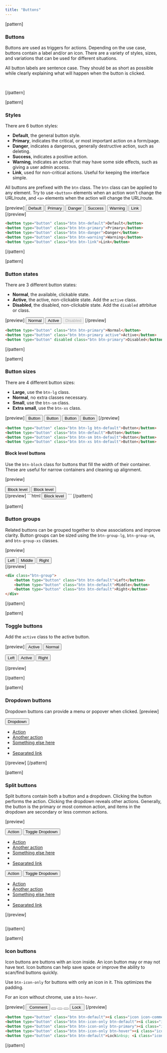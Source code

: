 ```yaml
---
title: "Buttons"
---
```


[pattern]
<h3>Buttons</h3>
Buttons are used as triggers for actions. Depending on the use case, buttons contain a label and/or an icon. There are a variety of styles, sizes, and variations that can be used for different situations.

All button labels are sentence case. They should be as short as possible while clearly explaining what will happen when the button is clicked.

&nbsp;

[/pattern]

[pattern]
### Styles

There are 6 button styles:
- __Default__, the general button style.
- __Primary__, indicates the critical, or most important action on a form/page.
- __Danger__, indicates a dangerous, generally destructive action, such as deleting.
- __Success__, indicates a positive action.
- __Warning__, indicates an action that may have some side effects, such as giving a user admin access.
- __Link__, used for non-critical actions. Useful for keeping the interface simple.

All buttons are prefixed with the `btn` class. The `btn` class can be applied to any element. Try to use `<button>` elements when an action won't change the URL/route, and `<a>` elements when the action will change the URL/route. 

[preview]
<button type="button" class="btn btn-default">Default</button> <button type="button" class="btn btn-primary">Primary</button> <button type="button" class="btn btn-danger">Danger</button> <button type="button" class="btn btn-success">Success</button> <button type="button" class="btn btn-warning">Warning</button> <button type="button" class="btn btn-link">Link</button>
[/preview]

```html
<button type="button" class="btn btn-default">Default</button>
<button type="button" class="btn btn-primary">Primary</button>
<button type="button" class="btn btn-danger">Danger</button>
<button type="button" class="btn btn-warning">Warning</button>
<button type="button" class="btn btn-link">Link</button>
```
[/pattern]

[pattern]
### Button states

There are 3 different button states:
- __Normal__, the available, clickable state.
- __Active__, the active, non-clickable state. Add the `active` class.
- __Disabled__, the disabled, non-clickable state. Add the `disabled` attrbitue or class.

[preview]
<button type="button" class="btn btn-primary">Normal</button> <button type="button" class="btn btn-primary active">Active</button> <button type="button" class="btn btn-primary" disabled>Disabled</button>
[/preview]

```html
<button type="button" class="btn btn-primary">Normal</button>
<button type="button" class="btn btn-primary active">Active</button>
<button type="button" disabled class="btn btn-primary">Disabled</button>
```
[/pattern]


[pattern]
### Button sizes

There are 4 different button sizes:
- __Large__, use the `btn-lg` class.
- __Normal__, no extra classes necessary.
- __Small__, use the `btn-sm` class.
- __Extra small__, use the `btn-xs` class. 

[preview]
<button type="button" class="btn btn-lg btn-default">Button</button> <button type="button" class="btn btn-default">Button</button> <button type="button" class="btn btn-sm btn-default">Button</button> <button type="button" class="btn btn-xs btn-default">Button</button>
[/preview]

```html
<button type="button" class="btn btn-lg btn-default">Button</button>
<button type="button" class="btn btn-default">Button</button>
<button type="button" class="btn btn-sm btn-default">Button</button>
<button type="button" class="btn btn-xs btn-default">Button</button>
```

#### Block level buttons
Use the `btn-block` class for buttons that fill the width of their container. These are useful for narrow containers and cleaning up alignment.

[preview]
<div style="width: 280px;">
    <button type="button" class="btn btn-primary btn-block">Block level</button>
    <button type="button" class="btn btn-default btn-block">Block level</button>
</div>
[/preview]
```html
<button type="button" class="btn btn-default btn-block">Block level</button>
```
[/pattern]

[pattern]
### Button groups

Related buttons can be grouped together to show associations and improve clarity. Button groups can be sized using the `btn-group-lg`, `btn-group-sm`, and `btn-group-xs` classes.

[preview]
<div class="btn-group">
  <button type="button" class="btn btn-default">Left</button>
  <button type="button" class="btn btn-default">Middle</button>
  <button type="button" class="btn btn-default">Right</button>
</div>
[/preview]

```html
<div class="btn-group">
    <button type="button" class="btn btn-default">Left</button>
    <button type="button" class="btn btn-default">Middle</button>
    <button type="button" class="btn btn-default">Right</button>
</div>
```
[/pattern]

[pattern]
### Toggle buttons

Add the `active` class to the active button.

[preview]
<button type="button" class="btn btn-default active">Active</button> <button type="button" class="btn btn-default">Normal</button> <div class="btn-group">
    <button type="button" class="btn btn-default">Left</button>
    <button type="button" class="btn btn-default active">Active</button>
    <button type="button" class="btn btn-default">Right</button>
</div>
[/preview]

[/pattern]

[pattern]
### Dropdown buttons
Dropdown buttons can provide a menu or popover when clicked.
[preview]
<div class="btn-group">
  <button type="button" class="btn btn-default dropdown-toggle" data-toggle="dropdown" aria-expanded="false">
    Dropdown <span class="caret"></span>
  </button>
  <ul class="dropdown-menu" role="menu">
    <li><a href="#">Action</a></li>
    <li><a href="#">Another action</a></li>
    <li><a href="#">Something else here</a></li>
    <li class="divider"></li>
    <li><a href="#">Separated link</a></li>
  </ul>
</div>
[/preview]
[/pattern]

[pattern]
### Split buttons

Split buttons contain both a button and a dropdown. Clicking the button performs the action. Clicking the dropdown reveals other actions. Generally, the button is the primary or most common action, and items in the dropdown are secondary or less common actions.

[preview]
<div class="btn-group">
  <button type="button" class="btn btn-default">Action</button>
  <button type="button" class="btn btn-default dropdown-toggle" data-toggle="dropdown">
    <span class="caret"></span>
    <span class="sr-only">Toggle Dropdown</span>
  </button>
  <ul class="dropdown-menu" role="menu">
    <li><a href="#">Action</a></li>
    <li><a href="#">Another action</a></li>
    <li><a href="#">Something else here</a></li>
    <li class="divider"></li>
    <li><a href="#">Separated link</a></li>
  </ul>
</div> <div class="btn-group">
  <button type="button" class="btn btn-primary">Action</button>
  <button type="button" class="btn btn-primary dropdown-toggle" data-toggle="dropdown">
    <span class="caret"></span>
    <span class="sr-only">Toggle Dropdown</span>
  </button>
  <ul class="dropdown-menu" role="menu">
    <li><a href="#">Action</a></li>
    <li><a href="#">Another action</a></li>
    <li><a href="#">Something else here</a></li>
    <li class="divider"></li>
    <li><a href="#">Separated link</a></li>
  </ul>
</div>
[/preview]

```html

```

[/pattern]

[pattern]
### Icon buttons

Icon buttons are buttons with an icon inside. An icon button may or may not have text. Icon buttons can help save space or improve the ability to scan/find buttons quickly.

Use `btn-icon-only` for buttons with only an icon in it. This optimizes the padding. 

For an icon without chrome, use a `btn-hover`.

[preview]
<button type="button" class="btn btn-default"><i class="icon icon-comment"></i> &nbsp;Comment</button> <button type="button" class="btn btn-icon-only btn-default"><i class="icon icon-print"></i></button> <button type="button" class="btn btn-icon-only btn-primary"><i class="icon icon-inverse icon-floppy-o"></i></button> <button type="button" class="btn btn-icon-only btn-hover"><i class="icon icon-calendar-o"></i></button> <button type="button" class="btn btn-default">Lock&nbsp; <i class="icon icon-arrow-right"></i></button>
[/preview]
```html
<button type="button" class="btn btn-default"><i class="icon icon-comment"></i> &nbsp;Comment</button>
<button type="button" class="btn btn-icon-only btn-default"><i class="icon icon-print"></i></button>
<button type="button" class="btn btn-icon-only btn-primary"><i class="icon icon-inverse icon-floppy-o"></i></button>
<button type="button" class="btn btn-icon-only btn-hover"><i class="icon icon-calendar-o"></i></button>
<button type="button" class="btn btn-default">Lock&nbsp; <i class="icon icon-arrow-right"></i></button>
```
[/pattern]


